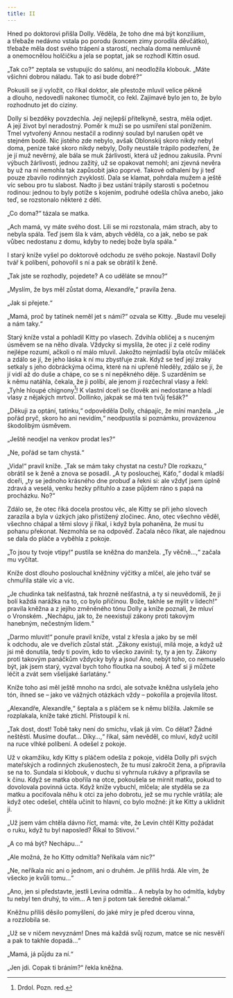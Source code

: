 ```yaml
---
title: II
---
```


Hned po doktorovi přišla Dolly. Věděla, že toho dne má být konzilium, a třebaže nedávno vstala po porodu (koncem zimy porodila děvčátko), třebaže měla dost svého trápení a starostí, nechala doma nemluvně a onemocnělou holčičku a jela se poptat, jak se rozhodl Kittin osud.

„Tak co?“ zeptala se vstupujíc do salónu, ani neodložila klobouk. „Máte všichni dobrou náladu. Tak to asi bude dobré?“

Pokusili se jí vyložit, co říkal doktor, ale přestože mluvil velice pěkně a dlouho, nedovedli nakonec tlumočit, co řekl. Zajímavé bylo jen to, že bylo rozhodnuto jet do ciziny.

Dolly si bezděky povzdechla. Její nejlepší přítelkyně, sestra, měla odjet. A její život byl neradostný. Poměr k muži se po usmíření stal ponížením. Tmel vytvořený Annou nestačil a rodinný soulad byl narušen opět ve stejném bodě. Nic jistého zde nebylo, avšak Oblonskij skoro nikdy nebyl doma, peníze také skoro nikdy nebyly, Dolly neustále trápilo podezření, že je jí muž nevěrný, ale bála se muk žárlivosti, která už jednou zakusila. První výbuch žárlivosti, jednou zažitý, už se opakovat nemohl; ani zjevná nevěra by už na ni nemohla tak zapůsobit jako poprvé. Takové odhalení by ji teď pouze zbavilo rodinných zvyklostí. Dala se klamat, pohrdala mužem a ještě víc sebou pro tu slabost. Nadto ji bez ustání trápily starosti s početnou rodinou: jednou to byly potíže s kojením, podruhé odešla chůva anebo, jako teď, se rozstonalo některé z dětí.

„Co doma?“ tázala se matka.

„Ach mamá, vy máte svého dost. Lili se mi rozstonala, mám strach, aby to nebyla spála. Teď jsem šla k vám, abych věděla, co a jak, nebo se pak vůbec nedostanu z domu, kdyby to nedej bože byla spála.“

I starý kníže vyšel po doktorově odchodu ze svého pokoje. Nastavil Dolly tvář k políbení, pohovořil s ní a pak se obrátil k ženě.

„Tak jste se rozhodly, pojedete? A co uděláte se mnou?“

„Myslím, že bys měl zůstat doma, Alexandře,“ pravila žena.

„Jak si přejete.“

„Mamá, proč by tatínek neměl jet s námi?“ ozvala se Kitty. „Bude mu veseleji a nám taky.“

Starý kníže vstal a pohladil Kitty po vlasech. Zdvihla obličej a s nuceným úsměvem se na něho dívala. Vždycky si myslila, že otec jí z celé rodiny nejlépe rozumí, ačkoli o ní málo mluvil. Jakožto nejmladší byla otcův miláček a zdálo se jí, že jeho láska k ní mu zbystřuje zrak. Když se teď její zraky setkaly s jeho dobráckýma očima, které na ni upřeně hleděly, zdálo se jí, že jí vidí až do duše a chápe, co se s ní nepěkného děje. S uzarděním se k němu natáhla, čekala, že ji políbí, ale jenom jí rozčechral vlasy a řekl: „Tyhle hloupé chignony[^19]! K vlastní dceři se člověk ani nedostane a hladí vlasy z nějakých mrtvol. Dollinko, jakpak se má ten tvůj fešák?“

„Děkuji za optání, tatínku,“ odpověděla Dolly, chápajíc, že míní manžela. „Je pořád pryč, skoro ho ani nevidím,“ neodpustila si poznámku, provázenou škodolibým úsměvem.

„Ještě neodjel na venkov prodat les?“

„Ne, pořád se tam chystá.“

„Vida!“ pravil kníže. „Tak se mám taky chystat na cestu? Dle rozkazu,“ obrátil se k ženě a znova se posadil. „A ty poslouchej, Káťo,“ dodal k mladší dceři, „ty se jednoho krásného dne probuď a řekni si: ale vždyť jsem úplně zdravá a veselá, venku hezky přituhlo a zase půjdem ráno s papá na procházku. No?“

Zdálo se, že otec říká docela prostou věc, ale Kitty se při jeho slovech zarazila a byla v úzkých jako přistižený zločinec. Ano, otec všechno věděl, všechno chápal a těmi slovy jí říkal, i když byla pohaněna, že musí tu pohanu překonat. Nezmohla se na odpověď. Začala něco říkat, ale najednou se dala do pláče a vyběhla z pokoje.

„To jsou ty tvoje vtipy!“ pustila se kněžna do manžela. „Ty věčně…,“ začala mu vyčítat.

Kníže dost dlouho poslouchal kněžniny výčitky a mlčel, ale jeho tvář se chmuřila stále víc a víc.

„Je chudinka tak nešťastná, tak hrozně nešťastná, a ty si neuvědomíš, že ji bolí každá narážka na to, co bylo příčinou. Bože, takhle se mýlit v lidech!“ pravila kněžna a z jejího změněného tónu Dolly a kníže poznali, že mluví o Vronském. „Nechápu, jak to, že neexistují zákony proti takovým hanebným, nečestným lidem.“

„Darmo mluvit!“ ponuře pravil kníže, vstal z křesla a jako by se měl k odchodu, ale ve dveřích zůstal stát. „Zákony existují, milá moje, a když už jsi mě donutila, tedy ti povím, kdo to všecko zavinil: ty, ty a jen ty. Zákony proti takovým panáčkům vždycky byly a jsou! Ano, nebýt toho, co nemuselo být, jak jsem starý, vyzval bych toho floutka na souboj. A teď si ji můžete léčit a zvát sem všelijaké šarlatány.“

Kníže toho asi měl ještě mnoho na srdci, ale sotvaže kněžna uslyšela jeho tón, ihned se – jako ve vážných otázkách vždy – pokořila a projevila lítost.

„Alexandře, Alexandře,“ šeptala a s pláčem se k němu blížila. Jakmile se rozplakala, kníže také ztichl. Přistoupil k ní.

„Tak dost, dost! Tobě taky není do smíchu, však já vím. Co dělat? Žádné neštěstí. Musíme doufat… Díky…,“ říkal, sám nevěděl, co mluví, když ucítil na ruce vlhké políbení. A odešel z pokoje.

Už v okamžiku, kdy Kitty s pláčem odešla z pokoje, viděla Dolly při svých mateřských a rodinných zkušenostech, že tu musí zakročit žena, a připravila se na to. Sundala si klobouk, v duchu si vyhrnula rukávy a připravila se k činu. Když se matka obořila na otce, pokoušela se mírnit matku, pokud to dovolovala povinná úcta. Když kníže vybuchl, mlčela; ale styděla se za matku a pociťovala něhu k otci za jeho dobrotu, jež se mu rychle vrátila; ale když otec odešel, chtěla učinit to hlavní, co bylo možné: jít ke Kitty a uklidnit ji.

„Už jsem vám chtěla dávno říct, mamá: víte, že Levin chtěl Kitty požádat o ruku, když tu byl naposled? Říkal to Stivovi.“

„A co má být? Nechápu…“

„Ale možná, že ho Kitty odmítla? Neříkala vám nic?“

„Ne, neříkala nic ani o jednom, ani o druhém. Je příliš hrdá. Ale vím, že všecko je kvůli tomu…“

„Ano, jen si představte, jestli Levina odmítla… A nebyla by ho odmítla, kdyby tu nebyl ten druhý, to vím… A ten ji potom tak šeredně oklamal.“

Kněžnu příliš děsilo pomyšlení, do jaké míry je před dcerou vinna, a rozzlobila se.

„Už se v ničem nevyznám! Dnes má každá svůj rozum, matce se nic nesvěří a pak to takhle dopadá…“

„Mamá, já půjdu za ní.“

„Jen jdi. Copak ti bráním?“ řekla kněžna.

  

[^19]: Drdol. Pozn. red.
